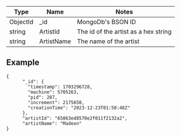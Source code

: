 |Type|Name|Notes|
|----|--------|-----|
|ObjectId|\_id|MongoDb's BSON ID|
|string|ArtistId|The id of the artist as a hex string|
|string|ArtistName|The name of the artist|
## Example
```
{
      "_id": {
        "timestamp": 1703296728,
        "machine": 5705263,
        "pid": 287,
        "increment": 2175650,
        "creationTime": "2023-12-23T01:58:48Z"
      },
      "artistId": "65863ed8570e2f011f2132a2",
      "artistName": "Madeon"
}
```
